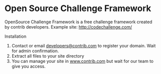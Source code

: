 Open Source Challenge Framework
==========

OpenSource Challenge Framework is a free challenge framework created by contrib developers.
Example site: http://codechallenge.com/


Installation

1. Contact or email developers@contrib.com to register your domain. Wait for admin confirmation.
2. Extract all files to your site directory
3. You can manage your site in www.contrib.com but wait for our team to give you access.
